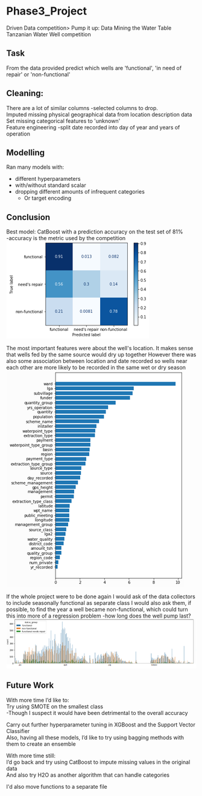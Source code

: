 # Phase3_Project
Driven Data competition> Pump it up: Data Mining the Water Table     
Tanzanian Water Well competition    
    
## Task
From the data provided predict which wells are 'functional', 'in need of repair' or 'non-functional'    
    
## Cleaning:
There are a lot of similar columns -selected columns to drop.     
Imputed missing physical geographical data from location description data    
Set missing categorical features to 'unknown'     
Feature engineering -split date recorded into day of year and years of operation     
     
## Modelling
Ran many models with:     
- different hyperparameters    
- with/without standard scalar    
- dropping different amounts of infrequent categories    
  - Or target encoding    
  
## Conclusion    
Best model: CatBoost with a prediction accuracy on the test set of 81%    
-accuracy is the metric used by the competition     
![1](c_matrix.png)    
     

The most important features were about the well's location. It makes sense that wells fed by the same source would dry up together However there was also some association between location and date recorded so wells near each other are more likely to be recorded in the same wet or dry season     
![2](important_features.png)     
     
If the whole project were to be done again I would ask of the data collectors to include seasonally functional as separate class I would also ask them, if possible, to find the year a well became non-functional, which could turn this into more of a regression problem -how long does the well pump last?    
![3](seasonality.png)   

## Future Work
With more time I’d like to:    
Try using SMOTE on the smallest class     
-Though I suspect it would have been detrimental to the overall accuracy    
     
Carry out further hyperparameter tuning in XGBoost and the Support Vector Classifier    
Also, having all these models, I’d like to try using bagging methods with them to create an ensemble    
     
With more time still:     
I’d go back and try using CatBoost to impute missing values in the original data    
And also try H2O as another algorithm that can handle categories    
   
I'd also move functions to a separate file
